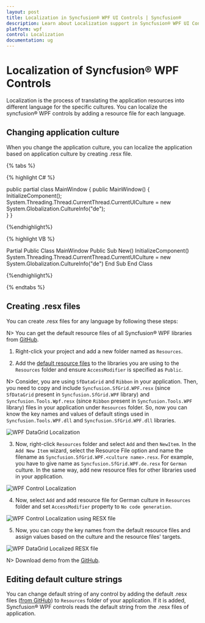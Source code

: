 ```yaml
---
layout: post
title: Localization in Syncfusion® WPF UI Controls | Syncfusion®
description: Learn about Localization support in Syncfusion® WPF UI Contorls using .RESX files and also explains editing default strings of WPF controls.
platform: wpf
control: Localization
documentation: ug
---
```


# Localization of Syncfusion® WPF Controls

Localization is the process of translating the application resources into different language for the specific cultures. You can localize the syncfusion® WPF controls by adding a resource file for each language.

## Changing application culture

When you change the application culture, you can localize the application based on application culture by creating .resx file.

{% tabs %}

{% highlight C# %}

public partial class MainWindow
{
    public MainWindow() 
    {     
        InitializeComponent();  
        System.Threading.Thread.CurrentThread.CurrentUICulture = new System.Globalization.CultureInfo("de");   
    }
} 
 
{%endhighlight%}

{% highlight VB %}

Partial Public Class MainWindow
    Public Sub New()
        InitializeComponent()
        System.Threading.Thread.CurrentThread.CurrentUICulture = new System.Globalization.CultureInfo("de")
    End Sub
End Class

{%endhighlight%}

{% endtabs %}


## Creating .resx files

You can create .resx files for any language by following these steps:

N> You can get the default resource files of all Syncfusion® WPF libraries from [GitHub](https://github.com/syncfusion/wpf-controls-localization-resx-files).

1) Right-click your project and add a new folder named as `Resources`. 

2) Add the [default resource files](https://github.com/syncfusion/wpf-controls-localization-resx-files) to the libraries you are using to the `Resources` folder and ensure `AccessModifier` is specified as `Public`. 

N> Consider, you are using `SfDataGrid` and `Ribbon` in your application. Then, you need to copy and include `Syncfusion.SfGrid.WPF.resx` (since `SfDataGrid` present in `Syncfusion.SfGrid.WPF` library) and `Syncfusion.Tools.Wpf.resx` (since `Ribbon` present in `Syncfusion.Tools.WPF` library) files in your application under `Resources` folder. So, now you can know the key names and values of default stings used in `Syncfusion.Tools.WPF.dll` and `Syncfusion.SfGrid.WPF.dll` libraries.    

![WPF DataGrid Localization](localization-images/wpf-default-resx-file.png)

3) Now, right-click `Resources` folder and select `Add` and then `NewItem`. In the `Add New Item` wizard, select the Resource File option and name the filename as `Syncfusion.SfGrid.WPF.<culture name>.resx`. For example, you have to give name as `Syncfusion.SfGrid.WPF.de.resx` for `German` culture. In the same way, add new resource files for other libraries used in your application.

![WPF Control Localization](localization-images/wpf-adding-resource-file.png)

4) Now, select `Add` and add resource file for German culture in `Resources` folder and set `AccessModifier` property to `No code generation`.  

![WPF Control Localization using RESX file](localization-images/wpf-resx-file-to-localize.png)


5) Now, you can copy the key names from the default resource files and assign values based on the culture and the resource files' targets. 

![WPF DataGrid Localized RESX file](localization-images/wpf-localized-resx-file.png)

N> Download demo from the [GitHub](https://github.com/SyncfusionExamples/wpf-datagrid-localization).

## Editing default culture strings

You can change default string of any control by adding the default .resx files ([from GitHub](https://github.com/syncfusion/wpf-controls-localization-resx-files)) to `Resources` folder of your application. If it is added, Syncfusion® WPF controls reads the default string from the .resx files of application. 
